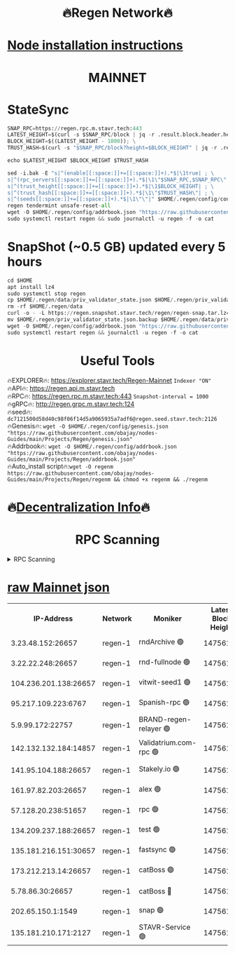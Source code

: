 <h1 align="center"> 🔥Regen Network🔥</h1>

[Node installation instructions](https://github.com/obajay/nodes-Guides/tree/main/Projects/Regen)
=
<h1 align="center"> MAINNET</h1>

# StateSync
```python
SNAP_RPC=https://regen.rpc.m.stavr.tech:443
LATEST_HEIGHT=$(curl -s $SNAP_RPC/block | jq -r .result.block.header.height); \
BLOCK_HEIGHT=$((LATEST_HEIGHT - 1000)); \
TRUST_HASH=$(curl -s "$SNAP_RPC/block?height=$BLOCK_HEIGHT" | jq -r .result.block_id.hash)

echo $LATEST_HEIGHT $BLOCK_HEIGHT $TRUST_HASH

sed -i.bak -E "s|^(enable[[:space:]]+=[[:space:]]+).*$|\1true| ; \
s|^(rpc_servers[[:space:]]+=[[:space:]]+).*$|\1\"$SNAP_RPC,$SNAP_RPC\"| ; \
s|^(trust_height[[:space:]]+=[[:space:]]+).*$|\1$BLOCK_HEIGHT| ; \
s|^(trust_hash[[:space:]]+=[[:space:]]+).*$|\1\"$TRUST_HASH\"| ; \
s|^(seeds[[:space:]]+=[[:space:]]+).*$|\1\"\"|" $HOME/.regen/config/config.toml
regen tendermint unsafe-reset-all
wget -O $HOME/.regen/config/addrbook.json "https://raw.githubusercontent.com/obajay/nodes-Guides/main/Projects/Regen/addrbook.json"
sudo systemctl restart regen && sudo journalctl -u regen -f -o cat
```
# SnapShot (~0.5 GB) updated every 5 hours
```python
cd $HOME
apt install lz4
sudo systemctl stop regen
cp $HOME/.regen/data/priv_validator_state.json $HOME/.regen/priv_validator_state.json.backup
rm -rf $HOME/.regen/data
curl -o - -L https://regen.snapshot.stavr.tech/regen/regen-snap.tar.lz4 | lz4 -c -d - | tar -x -C $HOME/.regen --strip-components 2
mv $HOME/.regen/priv_validator_state.json.backup $HOME/.regen/data/priv_validator_state.json
wget -O $HOME/.regen/config/addrbook.json "https://raw.githubusercontent.com/obajay/nodes-Guides/main/Projects/Regen/addrbook.json"
sudo systemctl restart regen && journalctl -u regen -f -o cat
```

 <h1 align="center"> Useful Tools</h1>

🔥EXPLORER🔥:     https://explorer.stavr.tech/Regen-Mainnet        `Indexer "ON"` \
🔥API🔥:          https://regen.api.m.stavr.tech \
🔥RPC🔥:          https://regen.rpc.m.stavr.tech:443              `Snapshot-interval = 1000` \
🔥gRPC🔥:         http://regen.grpc.m.stavr.tech:124 \
🔥seed🔥:      `dc7121500d58d40c98f06f14d5a9065935a7adf6@regen.seed.stavr.tech:2126` \
🔥Genesis🔥:   `wget -O $HOME/.regen/config/genesis.json "https://raw.githubusercontent.com/obajay/nodes-Guides/main/Projects/Regen/genesis.json"` \
🔥Addrbook🔥:  `wget -O $HOME/.regen/config/addrbook.json "https://raw.githubusercontent.com/obajay/nodes-Guides/main/Projects/Regen/addrbook.json"` \
🔥Auto_install script🔥:`wget -O regenm https://raw.githubusercontent.com/obajay/nodes-Guides/main/Projects/Regen/regenm && chmod +x regenm && ./regenm`

🔥[Decentralization Info](https://github.com/obajay/StateSync-snapshots/tree/main/Projects/Regen/Decentralization)🔥
=
<h1 align="center"> RPC Scanning</h1>

<details>
<summary>RPC Scanning</summary>

<h2 align="center"> We scan nodes in real time every 4 hours. And we provide the final result of RPC endpoints.
We cannot influence the operation of these nodes in any way. </h2>


```python
If Voting Power is higher than 0 --> then the Node is a validator of the network and may be subject to attack and be a potential threat to the chain.
```
```python
We marked such validators with a red symbol
```

</details>

[raw Mainnet json](https://rpc-check.regenm.stavr.tech/regenm/rpc-regenm-result.json)
=


<table><tr><th>IP-Address</th><th>Network</th><th>Moniker</th><th>Latest Block Height</th><th>Earliest Block Height</th><th>Catching Up</th><th>Tx Index</th><th>Voting Power</th><th>Scan Time</th></tr><tr><td>3.23.48.152:26657</td><td>regen-1</td><td>rndArchive 🟢</td><td>14756121</td><td>1</td><td>False</td><td>on</td><td>0</td><td>2024-02-18T21:25:05.083834877UTC</td></tr><tr><td>3.22.22.248:26657</td><td>regen-1</td><td>rnd-fullnode 🟢</td><td>14756120</td><td>4134001</td><td>False</td><td>on</td><td>0</td><td>2024-02-18T21:25:02.377807201UTC</td></tr><tr><td>104.236.201.138:26657</td><td>regen-1</td><td>vitwit-seed1 🟢</td><td>14756115</td><td>8943001</td><td>False</td><td>on</td><td>0</td><td>2024-02-18T21:24:34.457386236UTC</td></tr><tr><td>95.217.109.223:6767</td><td>regen-1</td><td>Spanish-rpc 🟢</td><td>14756124</td><td>10068001</td><td>False</td><td>on</td><td>0</td><td>2024-02-18T21:25:23.616250733UTC</td></tr><tr><td>5.9.99.172:22757</td><td>regen-1</td><td>BRAND-regen-relayer 🟢</td><td>14756124</td><td>10782501</td><td>False</td><td>on</td><td>0</td><td>2024-02-18T21:25:26.150161754UTC</td></tr><tr><td>142.132.132.184:14857</td><td>regen-1</td><td>Validatrium.com-rpc 🟢</td><td>14756124</td><td>11175001</td><td>False</td><td>on</td><td>0</td><td>2024-02-18T21:25:25.879526699UTC</td></tr><tr><td>141.95.104.188:26657</td><td>regen-1</td><td>Stakely.io 🟢</td><td>14756119</td><td>13442501</td><td>False</td><td>on</td><td>0</td><td>2024-02-18T21:24:53.396477933UTC</td></tr><tr><td>161.97.82.203:26657</td><td>regen-1</td><td>alex 🟢</td><td>14756122</td><td>13992001</td><td>False</td><td>on</td><td>0</td><td>2024-02-18T21:25:12.638041277UTC</td></tr><tr><td>57.128.20.238:51657</td><td>regen-1</td><td>rpc 🟢</td><td>14756123</td><td>13992001</td><td>False</td><td>on</td><td>0</td><td>2024-02-18T21:25:19.012634308UTC</td></tr><tr><td>134.209.237.188:26657</td><td>regen-1</td><td>test 🟢</td><td>14756126</td><td>13992001</td><td>False</td><td>on</td><td>0</td><td>2024-02-18T21:25:36.787490244UTC</td></tr><tr><td>135.181.216.151:30657</td><td>regen-1</td><td>fastsync 🟢</td><td>14756122</td><td>14457001</td><td>False</td><td>off</td><td>0</td><td>2024-02-18T21:25:12.239493959UTC</td></tr><tr><td>173.212.213.14:26657</td><td>regen-1</td><td>catBoss 🟢</td><td>14756121</td><td>14577001</td><td>False</td><td>on</td><td>0</td><td>2024-02-18T21:25:05.408086481UTC</td></tr><tr><td>5.78.86.30:26657</td><td>regen-1</td><td>catBoss 🔴</td><td>14756128</td><td>14650701</td><td>False</td><td>on</td><td>9097930102</td><td>2024-02-18T21:25:46.075736762UTC</td></tr><tr><td>202.65.150.1:1549</td><td>regen-1</td><td>snap 🟢</td><td>14756132</td><td>14750356</td><td>False</td><td>on</td><td>0</td><td>2024-02-18T21:26:11.901804312UTC</td></tr><tr><td>135.181.210.171:2127</td><td>regen-1</td><td>STAVR-Service 🟢</td><td>14756128</td><td>14753201</td><td>False</td><td>on</td><td>0</td><td>2024-02-18T21:25:50.535520275UTC</td></tr></table>